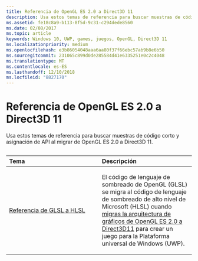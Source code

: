 ```yaml
---
title: Referencia de OpenGL ES 2.0 a Direct3D 11
description: Usa estos temas de referencia para buscar muestras de código corto y asignación de API al realizar la migración de OpenGL ES 2.0 a Direct3D 11.
ms.assetid: fe18c8a9-b113-8f5d-9c31-c294dede8560
ms.date: 02/08/2017
ms.topic: article
keywords: Windows 10, UWP, games, juegos, OpenGL, Direct3D 11
ms.localizationpriority: medium
ms.openlocfilehash: e3b86054048aaa6aa80f37f66ebc57ab9b8e6b50
ms.sourcegitcommit: 231065c899d0de285584d41e6335251e0c2c4048
ms.translationtype: MT
ms.contentlocale: es-ES
ms.lasthandoff: 12/10/2018
ms.locfileid: "8827170"
---
```

# <a name="opengl-es-20-to-direct3d-11-reference"></a>Referencia de OpenGL ES 2.0 a Direct3D 11



Usa estos temas de referencia para buscar muestras de código corto y asignación de API al migrar de OpenGL ES 2.0 a Direct3D 11.
## 
<table>
<colgroup>
<col width="50%" />
<col width="50%" />
</colgroup>
<thead>
<tr class="header">
<th align="left">Tema</th>
<th align="left">Descripción</th>
</tr>
</thead>
<tbody>
<tr class="odd">
<td align="left"><p><a href="glsl-to-hlsl-reference.md">Referencia de GLSL a HLSL</a></p></td>
<td align="left"><p>El código de lenguaje de sombreado de OpenGL (GLSL) se migra al código de lenguaje de sombreado de alto nivel de Microsoft (HLSL) cuando <a href="port-from-opengl-es-2-0-to-directx-11-1.md">migras la arquitectura de gráficos de OpenGL ES 2.0 a Direct3D11</a> para crear un juego para la Plataforma universal de Windows (UWP).</p></td>
</tr>
</tbody>
</table>

 

 

 




